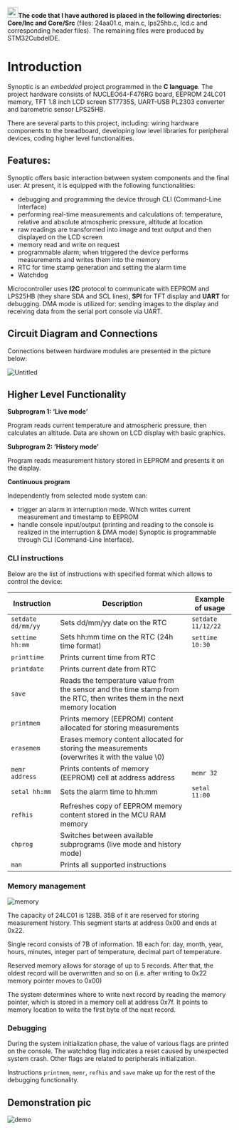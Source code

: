<img width="24" alt="reddot" src="https://user-images.githubusercontent.com/106841261/179733608-3cfa465a-56a0-462d-9d7d-02db08906bdd.jpg">**The code that I have authored is placed in the following directories: Core/Inc and Core/Src** (files: 24aa01.c, main.c, lps25hb.c, lcd.c and corresponding header files).
The remaining files were produced by STM32CubdeIDE.

# Introduction

Synoptic is an _embedded_ project programmed in the **C language**. The project hardware consists of NUCLEO64-F476RG board, EEPROM 24LC01 memory, TFT 1.8 inch LCD screen ST7735S, UART-USB PL2303 converter and barometric sensor LPS25HB.

There are several parts to this project, including: wiring hardware components to the breadboard, developing low level libraries for peripheral devices, coding higher level functionalities. 

## Features:

Synoptic offers basic interaction between system components and the final user. At present, it is equipped with the following functionalities:

- debugging and programming the device through CLI (Command-Line Interface)
- performing real-time measurements and calculations of: temperature, relative and absolute atmospheric pressure, altitude at location
- raw readings are transformed into image and text output and then displayed on the LCD screen
- memory read and write on request  
- programmable alarm; when triggered the device performs measurements and writes them into the memory
- RTC for time stamp generation and setting the alarm time
- Watchdog

Microcontroller uses **I2C** protocol to communicate with EEPROM and LPS25HB (they share SDA and SCL lines), **SPI** for TFT display and **UART** for debugging. DMA mode is utilized for: sending images to the display and receiving data from the serial port console via UART. 

## Circuit Diagram and Connections

Connections between hardware modules are presented in the picture below:

![Untitled](https://user-images.githubusercontent.com/106841261/179467229-f1d3b543-00c1-4221-a203-384294190a52.png)

## Higher Level Functionality

__Subprogram 1: ‘Live mode’__

Program reads current temperature and atmospheric pressure, then calculates an altitude. Data are shown on LCD display with basic graphics.

__Subprogram 2: ‘History mode’__

Program reads measurement history stored in EEPROM and presents it on the display.

__Continuous program__

Independently from selected mode system can:
- trigger an alarm in interruption mode. Which writes current measurement and timestamp to EEPROM
- handle console input/output (printing and reading to the console is realized in the interruption & DMA mode)
Synoptic is programmable through CLI (Command-Line Interface).

### CLI instructions

Below are the list of instructions with specified format which allows to control the device:

| Instruction | Description | Example of usage |
| ----------- | ----------- | ---------------- |
| `setdate dd/mm/yy` | Sets dd/mm/yy date on the RTC | `setdate 11/12/22` |
| `settime hh:mm` | Sets hh:mm time on the RTC  (24h time format) | `settime 10:30` |
| `printtime` | Prints current time from RTC | |
| `printdate` | Prints current date from RTC | |
| `save` | Reads the temperature value from the sensor and the time stamp from the RTC, then writes them in the next memory location |
| `printmem` | Prints memory (EEPROM) content allocated for storing measurements |
| `erasemem` | Erases memory content allocated for storing the measurements (overwrites it with the value \0) |
| `memr address` | Prints contents of memory (EEPROM) cell at address address | `memr 32` |
| `setal hh:mm` | Sets the alarm time to hh:mm | `setal 11:00` |
| `refhis` | Refreshes copy of EEPROM memory content stored in the MCU RAM memory | |
| `chprog` | Switches between available subprograms (live mode and history mode) | |
| `man` | Prints all supported instructions | | 


### Memory management

![memory](https://user-images.githubusercontent.com/106841261/181515029-b98d9a48-06e9-48ab-839e-06e28e17329d.png)

The capacity of 24LC01 is 128B. 35B of it are reserved for storing measurement history. This segment starts at address 0x00 and ends at 0x22.

Single record consists of 7B of information. 1B each for: day, month, year, hours, minutes, integer part of temperature, decimal part of temperature.

Reserved memory allows for storage of up to 5 records. After that, the oldest record will be overwritten and so on (i.e. after writing to 0x22 memory pointer moves to 0x00)

The system determines where to write next record by reading the memory pointer, which is stored in a memory cell at address 0x7f. It points to memory location to write the first byte of the next record.

### Debugging

During the system initialization phase, the value of various flags are printed on the console. The watchdog flag indicates a reset caused by unexpected system crash. Other flags are related to peripherals initialization. 

Instructions `printmem`, `memr`, `refhis` and `save` make up for the rest of the debugging functionality. 

## Demonstration pic
![demo](https://user-images.githubusercontent.com/106841261/179476986-7a420d2d-3704-40a7-828b-27d68e177792.jpg)
